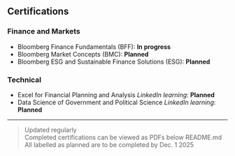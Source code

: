 ## Certifications
  
  
### Finance and Markets
- Bloomberg Finance Fundamentals (BFF): **In progress**
- Bloomberg Market Concepts (BMC): **Planned**
- Bloomberg ESG and Sustainable Finance Solutions (ESG): **Planned**

### Technical
- Excel for Financial Planning and Analysis *LinkedIn learning*: **Planned**
- Data Science of Government and Political Science *LinkedIn learning*: **Planned**

---
> Updated regularly  
> Completed certifications can be viewed as PDFs below README.md  
> All labelled as planned are to be completed by Dec. 1 2025



